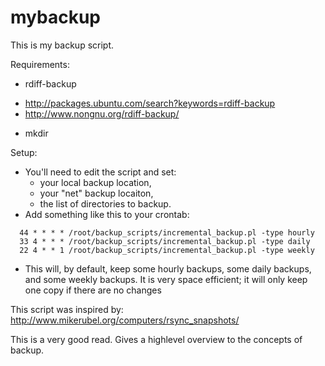 mybackup
========

This is my backup script.

Requirements:
* rdiff-backup
 - http://packages.ubuntu.com/search?keywords=rdiff-backup
 - http://www.nongnu.org/rdiff-backup/

* mkdir

Setup:
* You'll need to edit the script and set:
  - your local backup location, 
  - your "net" backup locaiton,
  - the list of directories to backup.
* Add something like this to your crontab: 

```
  44 * * * * /root/backup_scripts/incremental_backup.pl -type hourly 
  33 4 * * * /root/backup_scripts/incremental_backup.pl -type daily 
  22 4 * * 1 /root/backup_scripts/incremental_backup.pl -type weekly
```

* This will, by default, keep some hourly backups, some daily backups, and some weekly backups.
  It is very space efficient; it will only keep one copy if there are no changes


This script was inspired by:
http://www.mikerubel.org/computers/rsync_snapshots/

This is a very good read. Gives a highlevel overview to the concepts of backup.

